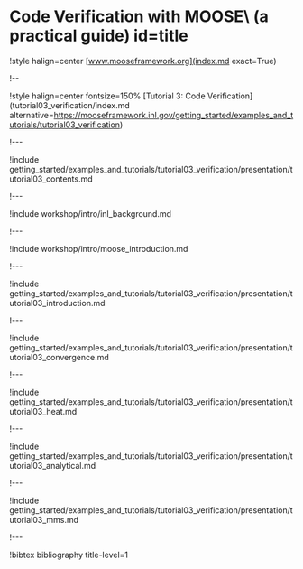 # Code Verification with MOOSE\\ (a practical guide) id=title

!style halign=center
[www.mooseframework.org](index.md exact=True)

!--

!style halign=center fontsize=150%
[Tutorial 3: Code Verification](tutorial03_verification/index.md alternative=https://mooseframework.inl.gov/getting_started/examples_and_tutorials/tutorial03_verification)

!---

!include getting_started/examples_and_tutorials/tutorial03_verification/presentation/tutorial03_contents.md

!---

!include workshop/intro/inl_background.md

!---

!include workshop/intro/moose_introduction.md

!---

!include getting_started/examples_and_tutorials/tutorial03_verification/presentation/tutorial03_introduction.md

!---

!include getting_started/examples_and_tutorials/tutorial03_verification/presentation/tutorial03_convergence.md

!---

!include getting_started/examples_and_tutorials/tutorial03_verification/presentation/tutorial03_heat.md

!---

!include getting_started/examples_and_tutorials/tutorial03_verification/presentation/tutorial03_analytical.md

!---

!include getting_started/examples_and_tutorials/tutorial03_verification/presentation/tutorial03_mms.md

!---

!bibtex bibliography title-level=1
